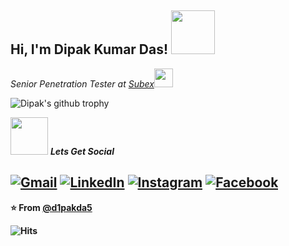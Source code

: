 <h2> Hi, I'm Dipak Kumar Das! <img src="https://media.giphy.com/media/IfsByYYHyNlnINT46g/giphy.gif" width="70"></h2>
<p><em>Senior Penetration Tester at <a href="https://subex.com/">Subex</a><img src="https://media.giphy.com/media/WUlplcMpOCEmTGBtBW/giphy.gif" width="30">
  </em></p>

![Dipak's github trophy](https://github-profile-trophy.vercel.app/?username=d1pakda5&theme=dracula)

<img src="https://media.giphy.com/media/LnQjpWaON8nhr21vNW/giphy.gif" width="60"> <em><b>Lets Get Social</em>
<p>

<a href="mailto:deepakdas288@gmail.com"><img src="https://img.shields.io/badge/-Gmail-c14438?style=flat-square&logo=Gmail&logoColor=white&link=mailto:deepakdas288@gmail.com" alt="Gmail"></a>
<a href="https://www.linkedin.com/in/dipakkumardas1/"><img src="https://img.shields.io/badge/LinkedIn-%230077B5.svg?&style=flat-square&logo=linkedin&logoColor=white" alt="LinkedIn"></a>
<a href="https://www.instagram.com/d1pakda5/?hl=en"><img src="https://img.shields.io/badge/Instagram-%23E4405F.svg?&style=flat-square&logo=instagram&logoColor=white" alt="Instagram"></a>
<a href="https://www.facebook.com/d1pakdas"><img src="https://img.shields.io/badge/Facebook-%231877F2.svg?&style=flat-square&logo=facebook&logoColor=white" alt="Facebook"></a></div>
---

⭐️ From [@d1pakda5](https://github.com/d1pakda5)

![Hits](https://hitcounter.pythonanywhere.com/count/tag.svg?url=https://github.com/d1pakda5)

